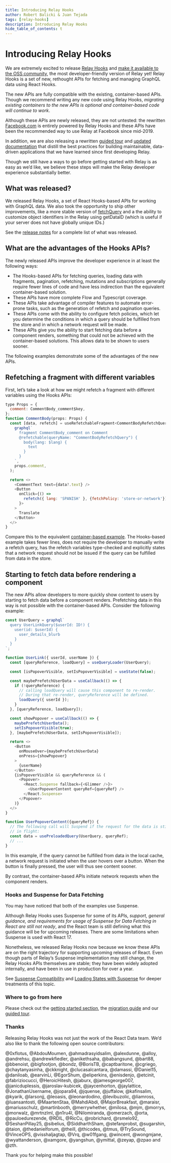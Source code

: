 ```yaml
---
title: Introducing Relay Hooks
author: Robert Balicki & Juan Tejada
tags: [relay-hooks]
description: Introducing Relay Hooks
hide_table_of_contents: t
---
```


# Introducing Relay Hooks

We are extremely excited to release [Relay Hooks](https://github.com/facebook/relay/releases/tag/v11.0.0) and [make it available to the OSS community](https://developers.facebook.com/blog/open_source/), the most developer-friendly version of Relay yet! Relay Hooks is a set of new, rethought APIs for fetching and managing GraphQL data using React Hooks.

The new APIs are fully compatible with the existing, container-based APIs. Though we recommend writing any new code using Relay Hooks, *migrating existing containers to the new APIs is optional and container-based code will continue to work*.

Although these APIs are newly released, they are not untested: the rewritten [Facebook.com](https://www.facebook.com) is entirely powered by Relay Hooks and these APIs have been the recommended way to use Relay at Facebook since mid-2019.

In addition, we are also releasing a rewritten [guided tour](/docs/guided-tour) and [updated documentation](/docs/) that distill the best practices for building maintainable, data-driven applications that we have learned since first developing Relay.

Though we still have a ways to go before getting started with Relay is as easy as we’d like, we believe these steps will make the Relay developer experience substantially better.

## What was released?

We released Relay Hooks, a set of React Hooks-based APIs for working with GraphQL data. We also took the opportunity to ship other improvements, like a more stable version of [fetchQuery](/docs/api-reference/fetch-query/) and a the ability to customize object identifiers in the Relay using getDataID (which is useful if your server does not have globally unique IDs.)

 See the [release notes](https://github.com/facebook/relay/releases/tag/v11.0.0) for a complete list of what was released.

## What are the advantages of the Hooks APIs?

The newly released APIs improve the developer experience in at least the following ways:

* The Hooks-based APIs for fetching queries, loading data with fragments, pagination, refetching, mutations and subscriptions generally require fewer lines of code and have less indirection than the equivalent container-based solution.
* These APIs have more complete Flow and Typescript coverage.
* These APIs take advantage of compiler features to automate error-prone tasks, such as the generation of refetch and pagination queries.
* These APIs come with the ability to configure fetch policies, which let you determine the conditions in which a query should be fulfilled from the store and in which a network request will be made.
* These APIs give you the ability to start fetching data before a component renders, something that could not be achieved with the container-based solutions. This allows data to be shown to users sooner.

The following examples demonstrate some of the advantages of the new APIs.

## Refetching a fragment with different variables

First, let’s take a look at how we might refetch a fragment with different variables using the Hooks APIs:

```js
type Props = {
  comment: CommentBody_comment$key,
};
function CommentBody(props: Props) {
  const [data, refetch] = useRefetchableFragment<CommentBodyRefetchQuery, _>(
    graphql`
      fragment CommentBody_comment on Comment
      @refetchable(queryName: "CommentBodyRefetchQuery") {
        body(lang: $lang) {
          text
        }
      }
    `,
    props.comment,
  );

  return <>
    <CommentText text={data?.text} />
    <Button
      onClick={() =>
        refetch({ lang: 'SPANISH' }, {fetchPolicy: 'store-or-network'})
      }>
    >
      Translate
    </Button>
  </>
}
```

Compare this to the equivalent [container-based example](https://gist.github.com/rbalicki2/2ac2829aefd8d032e8cb32cd0066bd4e). The Hooks-based example takes fewer lines, does not require the developer to manually write a refetch query, has the refetch variables type-checked and explicitly states that a network request should not be issued if the query can be fulfilled from data in the store.

## Starting to fetch data before rendering a component

The new APIs allow developers to more quickly show content to users by starting to fetch data before a component renders. Prefetching data in this way is not possible with the container-based APIs. Consider the following example:

```js
const UserQuery = graphql`
  query UserLinkQuery($userId: ID!) {
    user(id: $userId) {
      user_details_blurb
    }
  }
`;

function UserLink({ userId, userName }) {
  const [queryReference, loadQuery] = useQueryLoader(UserQuery);

  const [isPopoverVisible, setIsPopoverVisible] = useState(false);

  const maybePrefetchUserData = useCallback(() => {
    if (!queryReference) {
      // calling loadQuery will cause this component to re-render.
      // During that re-render, queryReference will be defined.
      loadQuery({ userId });
    }
  }, [queryReference, loadQuery]);

  const showPopover = useCallback(() => {
    maybePrefetchUserData();
    setIsPopoverVisible(true);
  }, [maybePrefetchUserData, setIsPopoverVisible]);

  return <>
    <Button
      onMouseOver={maybePrefetchUserData}
      onPress={showPopover}
    >
      {userName}
    </Button>
    {isPopoverVisible && queryReference && (
      <Popover>
        <React.Suspense fallback={<Glimmer />}>
          <UserPopoverContent queryRef={queryRef} />
        </React.Suspense>
      </Popover>
    )}
  </>
}

function UserPopoverContent({queryRef}) {
  // The following call will Suspend if the request for the data is still
  // in flight:
  const data = usePreloadedQuery(UserQuery, queryRef);
  // ...
}
```

In this example, if the query cannot be fulfilled from data in the local cache, a network request is initiated when the user hovers over a button. When the button is finally pressed, the user will thus see content sooner.

By contrast, the container-based APIs initiate network requests when the component renders.

### Hooks and Suspense for Data Fetching

You may have noticed that both of the examples use Suspense.

Although Relay Hooks uses Suspense for some of its APIs, *support, general guidance, and requirements for usage of Suspense for Data Fetching in React are still* *not ready*, and the React team is still defining what this guidance will be for upcoming releases. There are some limitations when Suspense is used with React 17.

Nonetheless, we released Relay Hooks now because we know these APIs are on the right trajectory for supporting upcoming releases of React. Even though parts of Relay’s Suspense implementation may still change, the Relay Hooks APIs themselves are stable; they have been widely adopted internally, and have been in use in production for over a year.

See [Suspense Compatibility](/docs/migration-and-compatibility/suspense-compatibility/) and [Loading States with Suspense](/docs/guided-tour/rendering/loading-states/) for deeper treatments of this topic.

### Where to go from here

Please check out the [getting started section](/docs/), the [migration guide](/docs/migration-and-compatibility/) and our [guided tour](/docs/guided-tour/).

### Thanks

Releasing Relay Hooks was not just the work of the React Data team. We’d also like to thank the following open source contributors:

@0xflotus, @AbdouMoumen, @ahmadrasyidsalim, @alexdunne, @alloy, @andrehsu, @andrewkfiedler, @anikethsaha, @babangsund, @bart88, @bbenoist, @bigfootjon, @bondz, @BorisTB, @captbaritone, @cgriego, @chaytanyasinha, @ckknight, @clucasalcantara, @damassi, @Daniel15, @daniloab, @earvinLi, @EgorShum, @eliperkins, @enisdenjo, @etcinit, @fabriziocucci, @HeroicHitesh, @jaburx, @jamesgeorge007, @janicduplessis, @jaroslav-kubicek, @jaycenhorton, @jaylattice, @JonathanUsername, @jopara94, @jquense, @juffalow, @kafinsalim, @kyarik, @larsonjj, @leoasis, @leonardodino, @levibuzolic, @liamross, @luansantosti, @MaartenStaa, @MahdiAbdi, @MajorBreakfast, @maraisr, @mariusschulz, @martinbooth, @merrywhether, @milosa, @mjm, @morrys, @morwalz, @mrtnzlml, @n1ru4l, @Nilomiranda, @omerzach, @orta, @pauloedurezende, @RDIL, @RicCu, @robrichard, @rsmelo92, @SeshanPillay25, @sibelius, @SiddharthSham, @stefanprobst, @sugarshin, @taion, @thedanielforum, @theill, @thicodes, @tmus, @TrySound, @VinceOPS, @visshaljagtap, @Vrq, @w01fgang, @wincent, @wongmjane, @wyattanderson, @xamgore, @yangshun, @ymittal, @zeyap, @zpao and @zth.

Thank you for helping make this possible!
